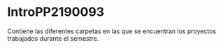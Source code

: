 # IntroPP2190093
Contiene las diferentes carpetas en las que se encuentran los proyectos trabajados durante el semestre.
